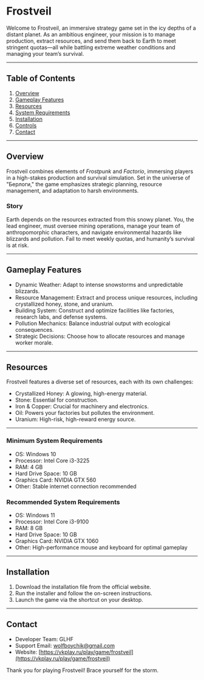 # Frostveil

Welcome to Frostveil, an immersive strategy game set in the icy depths of a distant planet. As an ambitious engineer, your mission is to manage production, extract resources, and send them back to Earth to meet stringent quotas—all while battling extreme weather conditions and managing your team’s survival.

---

## Table of Contents
1. [Overview](#overview)
2. [Gameplay Features](#gameplay-features)
3. [Resources](#resources)
4. [System Requirements](#system-requirements)
5. [Installation](#installation)
6. [Controls](#controls)
7. [Contact](#contact)

---

## Overview
Frostveil combines elements of *Frostpunk* and *Factorio*, immersing players in a high-stakes production and survival simulation. Set in the universe of "Берлоги," the game emphasizes strategic planning, resource management, and adaptation to harsh environments.

### Story
Earth depends on the resources extracted from this snowy planet. You, the lead engineer, must oversee mining operations, manage your team of anthropomorphic characters, and navigate environmental hazards like blizzards and pollution. Fail to meet weekly quotas, and humanity’s survival is at risk.

---

## Gameplay Features
- Dynamic Weather: Adapt to intense snowstorms and unpredictable blizzards.
- Resource Management: Extract and process unique resources, including crystallized honey, stone, and uranium.
- Building System: Construct and optimize facilities like factories, research labs, and defense systems.
- Pollution Mechanics: Balance industrial output with ecological consequences.
- Strategic Decisions: Choose how to allocate resources and manage worker morale.

---

## Resources
Frostveil features a diverse set of resources, each with its own challenges:
- Crystallized Honey: A glowing, high-energy material.
- Stone: Essential for construction.
- Iron & Copper: Crucial for machinery and electronics.
- Oil: Powers your factories but pollutes the environment.
- Uranium: High-risk, high-reward energy source.

---

### Minimum System Requirements
- OS: Windows 10
- Processor: Intel Core i3-3225
- RAM: 4 GB
- Hard Drive Space: 10 GB
- Graphics Card: NVIDIA GTX 560
- Other: Stable internet connection recommended

### Recommended System Requirements
- OS: Windows 11
- Processor: Intel Core i3-9100
- RAM: 8 GB
- Hard Drive Space: 10 GB
- Graphics Card: NVIDIA GTX 1060
- Other: High-performance mouse and keyboard for optimal gameplay

---

## Installation
1. Download the installation file from the official website.
2. Run the installer and follow the on-screen instructions.
3. Launch the game via the shortcut on your desktop.

---

## Contact
- Developer Team: GLHF
- Support Email: wolfboychik@gmail.com
- Website: [https://vkplay.ru/play/game/frostveil](https://vkplay.ru/play/game/frostveil)

Thank you for playing Frostveil! Brace yourself for the storm.
